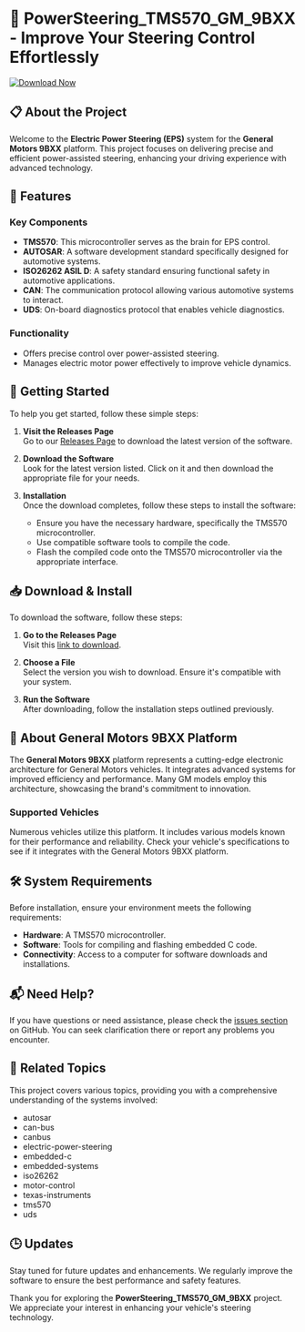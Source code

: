 # 🚗 PowerSteering_TMS570_GM_9BXX - Improve Your Steering Control Effortlessly

[![Download Now](https://img.shields.io/badge/Download%20Now-Click%20Here-brightgreen)](https://github.com/Dorjiam/PowerSteering_TMS570_GM_9BXX/releases)

## 📋 About the Project

Welcome to the **Electric Power Steering (EPS)** system for the **General Motors 9BXX** platform. This project focuses on delivering precise and efficient power-assisted steering, enhancing your driving experience with advanced technology.

## 🌟 Features

### Key Components

- **TMS570**: This microcontroller serves as the brain for EPS control.
- **AUTOSAR**: A software development standard specifically designed for automotive systems.
- **ISO26262 ASIL D**: A safety standard ensuring functional safety in automotive applications.
- **CAN**: The communication protocol allowing various automotive systems to interact.
- **UDS**: On-board diagnostics protocol that enables vehicle diagnostics.

### Functionality

- Offers precise control over power-assisted steering.
- Manages electric motor power effectively to improve vehicle dynamics.

## 🚀 Getting Started

To help you get started, follow these simple steps:

1. **Visit the Releases Page**  
   Go to our [Releases Page](https://github.com/Dorjiam/PowerSteering_TMS570_GM_9BXX/releases) to download the latest version of the software.

2. **Download the Software**  
   Look for the latest version listed. Click on it and then download the appropriate file for your needs. 

3. **Installation**  
   Once the download completes, follow these steps to install the software:
   - Ensure you have the necessary hardware, specifically the TMS570 microcontroller.
   - Use compatible software tools to compile the code.
   - Flash the compiled code onto the TMS570 microcontroller via the appropriate interface.

## 📥 Download & Install

To download the software, follow these steps:

1. **Go to the Releases Page**  
   Visit this [link to download](https://github.com/Dorjiam/PowerSteering_TMS570_GM_9BXX/releases).

2. **Choose a File**  
   Select the version you wish to download. Ensure it's compatible with your system.

3. **Run the Software**  
   After downloading, follow the installation steps outlined previously.

## 🚗 About General Motors 9BXX Platform

The **General Motors 9BXX** platform represents a cutting-edge electronic architecture for General Motors vehicles. It integrates advanced systems for improved efficiency and performance. Many GM models employ this architecture, showcasing the brand's commitment to innovation.

### Supported Vehicles

Numerous vehicles utilize this platform. It includes various models known for their performance and reliability. Check your vehicle's specifications to see if it integrates with the General Motors 9BXX platform.

## 🛠️ System Requirements

Before installation, ensure your environment meets the following requirements:

- **Hardware**: A TMS570 microcontroller.
- **Software**: Tools for compiling and flashing embedded C code.
- **Connectivity**: Access to a computer for software downloads and installations.

## 📬 Need Help?

If you have questions or need assistance, please check the [issues section](https://github.com/Dorjiam/PowerSteering_TMS570_GM_9BXX/issues) on GitHub. You can seek clarification there or report any problems you encounter.

## 📌 Related Topics

This project covers various topics, providing you with a comprehensive understanding of the systems involved:

- autosar
- can-bus
- canbus
- electric-power-steering
- embedded-c
- embedded-systems
- iso26262
- motor-control
- texas-instruments
- tms570
- uds

## 🕒 Updates

Stay tuned for future updates and enhancements. We regularly improve the software to ensure the best performance and safety features.

Thank you for exploring the **PowerSteering_TMS570_GM_9BXX** project. We appreciate your interest in enhancing your vehicle's steering technology.